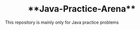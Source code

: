 <h1 align="center"> **Java-Practice-Arena** </h1>
This repository is mainly only for Java practice problems
